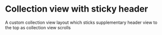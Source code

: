 Collection view with sticky header
==================================

A custom collection view layout which sticks supplementary header view to the top as collection view scrolls
